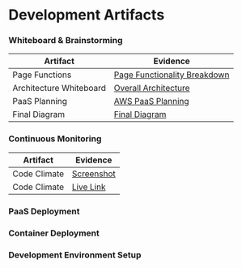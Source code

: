 # Development Artifacts

### Whiteboard & Brainstorming
Artifact | Evidence 
--- | --- 
Page Functions | [Page Functionality Breakdown](https://github.com/inforeliance/MedCheck/blob/master/Artifacts/Development/PageFunctionWhiteboard.JPG)
Architecture Whiteboard | [Overall Architecture](https://github.com/inforeliance/MedCheck/blob/master/Artifacts/Development/ArchitectureWhiteboard.jpg)
PaaS Planning | [AWS PaaS Planning](https://github.com/inforeliance/MedCheck/blob/master/Artifacts/Development/PaaSplanWhiteboard.jpg)
Final Diagram | [Final Diagram](https://github.com/inforeliance/MedCheck/blob/master/Artifacts/Development/ArchitecturalDiagram.png)

### Continuous Monitoring
Artifact | Evidence 
--- | --- 
Code Climate | [Screenshot](https://github.com/inforeliance/MedCheck/blob/master/Artifacts/Development/CodeClimateMonitoring.JPG)
Code Climate | [Live Link](https://codeclimate.com/github/inforeliance/MedCheck)

### PaaS Deployment

### Container Deployment

### Development Environment Setup
